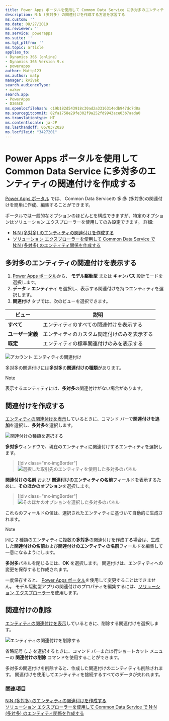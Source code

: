 ```yaml
---
title: Power Apps ポータルを使用して Common Data Service に多対多のエンティティー の関連付けを作成する | MicrosoftDocs
description: N:N (多対多) の関連付けを作成する方法を学習する
ms.custom: ''
ms.date: 08/27/2019
ms.reviewer: ''
ms.service: powerapps
ms.suite: ''
ms.tgt_pltfrm: ''
ms.topic: article
applies_to:
- Dynamics 365 (online)
- Dynamics 365 Version 9.x
- powerapps
author: Mattp123
ms.author: matp
manager: kvivek
search.audienceType:
- maker
search.app:
- PowerApps
- D365CE
ms.openlocfilehash: c19b182d543918c30ad2a3316314edb947dc7d8a
ms.sourcegitcommit: 82fa1758e29fe302f9a252fd9943ace03b7aada0
ms.translationtype: HT
ms.contentlocale: ja-JP
ms.lasthandoff: 06/03/2020
ms.locfileid: "3427201"
---
```

# <a name="create-many-to-many-entity-relationships-in-common-data-service-using-power-apps-portal"></a>Power Apps ポータルを使用して Common Data Service に多対多のエンティティの関連付けを作成する

[Power Apps ポータル](https://make.powerapps.com/?utm_source=padocs&utm_medium=linkinadoc&utm_campaign=referralsfromdoc) では、 Common Data Serviceの 多:多 (多対多)の関連付けを簡単に作成、編集することができます。

ポータルでは一般的なオプションのほどんとを構成できますが、特定のオプションはソリューション エクスプローラーを使用してのみ設定できます。 詳細: 
- [N:N (多対多) のエンティティの関連付けを作成する](create-edit-nn-relationships.md)
- [ソリューション エクスプローラーを使用して Common Data Service で N:N (多対多) のエンティティ関係を作成する](create-edit-nn-relationships-solution-explorer.md)

## <a name="view-many-to-many-entity-relationships"></a>多対多のエンティティの関連付けを表示する

1. [Power Apps ポータル](https://make.powerapps.com/?utm_source=padocs&utm_medium=linkinadoc&utm_campaign=referralsfromdoc)から、 **モデル駆動型** または **キャンバス** 設計モードを選択します。
2. **データ** > **エンティティ** を選択し、表示する関連付けを持つエンティティを選択します。
3. **関連付け** タブでは、次のビューを選択できます。 

 |ビュー|説明|
 |--|--|
 |**すべて**| エンティティのすべての関連付けを表示する|
 |**ユーザー定義**|エンティティのカスタム関連付けのみを表示する|
 |**既定**|エンティティの標準関連付けのみを表示する|

![アカウント エンティティの関連付け](media/view-account-relationships-portal.png)

多対多の関連付けには**多対多**の**関連付けの種類**があります。

> [!NOTE]
> 表示するエンティティには、**多対多**の関連付けがない場合があります。

## <a name="create-relationships"></a>関連付けを作成する

[エンティティの関連付けを表示](#view-many-to-many-entity-relationships)しているときに、コマンド バーで**関連付けを追加**を選択し、**多対多**を選択します。

![関連付けの種類を選択する](media/add-relationship-menu-portal.png)

**多対多**ウィンドウで、現在のエンティティに関連付けするエンティティを選択します。

> [!div class="mx-imgBorder"] 
> ![選択した取引先のエンティティを使用した多対多のパネル](media/many-to-many-panel-1.png)

**関連付けの名前** および **関連付けのエンティティの名前**フィールドを表示するために、**そのほかのオプション**を選択します。

> [!div class="mx-imgBorder"] 
> ![そのほかのオプションを選択した多対多のパネル](media/many-to-many-panel-2.png)

これらのフィールドの値は、選択されたエンティティに基づいて自動的に生成されます。

> [!NOTE]
> 同じ 2 種類のエンティティに複数の**多対多**の関連付けを作成する場合は、生成した**関連付けの名前**および**関連付けのエンティティの名前**フィールドを編集して一意になるようにします。

**多対多**パネルを閉じるには、**OK** を選択します。 関連付けは、エンティティへの変更を保存すると作成されます。 

一度保存すると、 [Power Apps ポータル](https://make.powerapps.com/?utm_source=padocs&utm_medium=linkinadoc&utm_campaign=referralsfromdoc)を使用して変更することはできません。 モデル駆動型アプリの関連付けのプロパティを編集するには、[ソリューション エクスプローラー](create-edit-nn-relationships-solution-explorer.md)を使用します。

## <a name="delete-relationships"></a>関連付けの削除

[エンティティの関連付けを表示](#view-many-to-many-entity-relationships)しているときに、削除する関連付けを選択します。

![エンティティの関連付けを削除する](media/delete-entity-relationship-portal.png)

省略記号 (**...**) を選択するときに、コマンド バーまたは行ショートカット メニューの **関連付けの削除** コマンドを使用することができます。

多対多の関連付けを削除すると、作成した関連付けのエンティティも削除されます。 関連付けを使用してエンティティを接続するすべてのデータが失われます。

### <a name="see-also"></a>関連項目

[N:N (多対多) のエンティティの関連付けを作成する](create-edit-nn-relationships.md)<br />
[ソリューション エクスプローラーを使用して Common Data Service で N:N (多対多) のエンティティ関係を作成する](create-edit-nn-relationships-solution-explorer.md)
